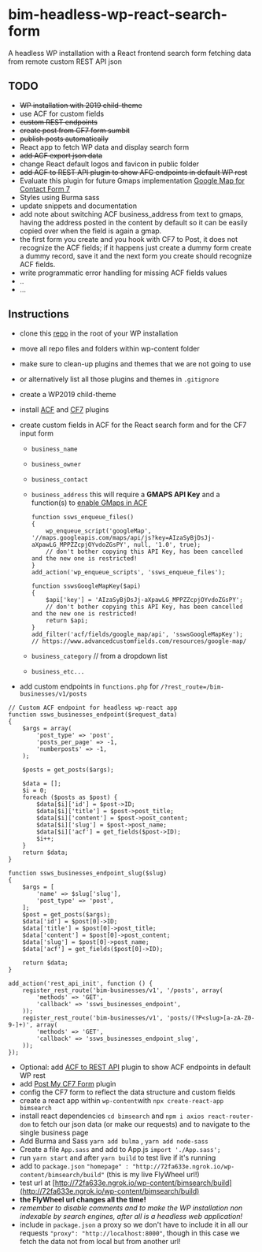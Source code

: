 # bim-headless-wp-react-search-form

A headless WP installation with a React frontend search form fetching data from remote custom REST API json

## TODO

- ~~WP installation with 2019 child-theme~~
- use ACF for custom fields
- ~~custom REST endpoints~~
- ~~create post from CF7 form sumbit~~
- ~~publish posts automatically~~
- React app to fetch WP data and display search form
- ~~add ACF export json data~~
- change React default logos and favicon in public folder
- ~~add ACF to REST API plugin to show AFC endpoints in default WP rest~~
- Evaluate this plugin for future Gmaps implementation [Google Map for Contact Form 7](https://wordpress.org/plugins/cf7-google-map/)
- Styles using Burma sass
- update snippets and documentation
- add note about switching ACF business_address from text to gmaps, having the address posted in the content by default so it can be easily copied over when the field is again a gmap.
- the first form you create and you hook with CF7 to Post, it does not recognize the ACF fields; if it happens just create a dummy form create a dummy record, save it and the next form you create should recognize ACF fields.
- write programmatic error handling for missing ACF fields values
- ..
- ...

## Instructions

- clone this [repo](https://github.com/giorgioriccardi/bim-headless-wp-react-search-form) in the root of your WP installation
- move all repo files and folders within wp-content folder
- make sure to clean-up plugins and themes that we are not going to use
- or alternatively list all those plugins and themes in `.gitignore`
- create a WP2019 child-theme
- install [ACF](https://wordpress.org/plugins/advanced-custom-fields/) and [CF7](https://wordpress.org/plugins/contact-form-7/) plugins
- create custom fields in ACF for the React search form and for the CF7 input form

  - `business_name`
  - `business_owner`
  - `business_contact`
  - `business_address` this will require a **GMAPS API Key** and a function(s) to [enable GMaps in ACF](https://www.advancedcustomfields.com/resources/google-map/)

    ```
    function ssws_enqueue_files()
    {
        wp_enqueue_script('googleMap', '//maps.googleapis.com/maps/api/js?key=AIzaSyBjDsJj-aXpawLG_MPPZZcpjOYvdoZGsPY', null, '1.0', true);
        // don't bother copying this API Key, has been cancelled and the new one is restricted!
    }
    add_action('wp_enqueue_scripts', 'ssws_enqueue_files');

    function sswsGoogleMapKey($api)
    {
        $api['key'] = 'AIzaSyBjDsJj-aXpawLG_MPPZZcpjOYvdoZGsPY';
        // don't bother copying this API Key, has been cancelled and the new one is restricted!
        return $api;
    }
    add_filter('acf/fields/google_map/api', 'sswsGoogleMapKey');
    // https://www.advancedcustomfields.com/resources/google-map/
    ```

  - `business_category` // from a dropdown list
  - `business_etc...`

- add custom endpoints in `functions.php` for `/?rest_route=/bim-businesses/v1/posts`

```
// Custom ACF endpoint for headless wp-react app
function ssws_businesses_endpoint($request_data)
{
    $args = array(
        'post_type' => 'post',
        'posts_per_page' => -1,
        'numberposts' => -1,
    );

    $posts = get_posts($args);

    $data = [];
    $i = 0;
    foreach ($posts as $post) {
        $data[$i]['id'] = $post->ID;
        $data[$i]['title'] = $post->post_title;
        $data[$i]['content'] = $post->post_content;
        $data[$i]['slug'] = $post->post_name;
        $data[$i]['acf'] = get_fields($post->ID);
        $i++;
    }
    return $data;
}

function ssws_businesses_endpoint_slug($slug)
{
    $args = [
        'name' => $slug['slug'],
        'post_type' => 'post',
    ];
    $post = get_posts($args);
    $data['id'] = $post[0]->ID;
    $data['title'] = $post[0]->post_title;
    $data['content'] = $post[0]->post_content;
    $data['slug'] = $post[0]->post_name;
    $data['acf'] = get_fields($post[0]->ID);

    return $data;
}

add_action('rest_api_init', function () {
    register_rest_route('bim-businesses/v1', '/posts', array(
        'methods' => 'GET',
        'callback' => 'ssws_businesses_endpoint',
    ));
    register_rest_route('bim-businesses/v1', 'posts/(?P<slug>[a-zA-Z0-9-]+)', array(
        'methods' => 'GET',
        'callback' => 'ssws_businesses_endpoint_slug',
    ));
});
```

- Optional: add [ACF to REST API](https://wordpress.org/plugins/acf-to-rest-api/) plugin to show ACF endpoints in default WP rest
- add [Post My CF7 Form](https://wordpress.org/plugins/post-my-contact-form-7/) plugin
- config the CF7 form to reflect the data structure and custom fields
- create a react app within `wp-content`with `npx create-react-app bimsearch`
- install react dependencies `cd bimsearch` and `npm i axios react-router-dom` to fetch our json data (or make our requests) and to navigate to the single business page
- Add Burma and Sass `yarn add bulma` , `yarn add node-sass`
- Create a file `App.sass` and add to App.js `import './App.sass';`
- run `yarn start` and after `yarn build` to test live if it's running
- add to `package.json` `"homepage" : "http://72fa633e.ngrok.io/wp-content/bimsearch/build"` (this is my live FlyWheel url!)
- test url at [http://72fa633e.ngrok.io/wp-content/bimsearch/build](http://72fa633e.ngrok.io/wp-content/bimsearch/build)
- **the FlyWheel url changes all the time!**
- _remember to disable comments and to make the WP installation non indexable by search engines, after all is a headless web application!_
- include in `package.json` a proxy so we don't have to include it in all our requests `"proxy": "http://localhost:8000"`, though in this case we fetch the data not from local but from another url!
